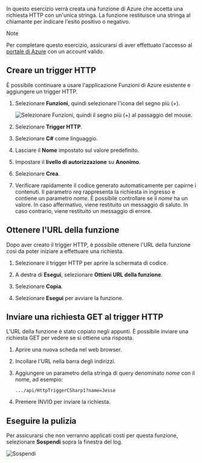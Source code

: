 In questo esercizio verrà creata una funzione di Azure che accetta una richiesta HTTP con un'unica stringa. La funzione restituisce una stringa al chiamante per indicare l'esito positivo o negativo.

> [!NOTE]
> Per completare questo esercizio, assicurarsi di aver effettuato l'accesso al [portale di Azure](https://portal.azure.com/) con un account valido.

## <a name="create-an-http-trigger"></a>Creare un trigger HTTP

È possibile continuare a usare l'applicazione Funzioni di Azure esistente e aggiungere un trigger HTTP.

1. Selezionare **Funzioni**, quindi selezionare l'icona del segno più (+).

    ![Selezionare Funzioni, quindi il segno più (+) al passaggio del mouse.](../media-drafts/4-hover-function.png)

1. Selezionare **Trigger HTTP**.

1. Selezionare **C#** come linguaggio. 

1. Lasciare il **Nome** impostato sul valore predefinito.

1. Impostare il **livello di autorizzazione** su **Anonimo**.

1. Selezionare **Crea**.

1. Verificare rapidamente il codice generato automaticamente per capirne i contenuti. Il parametro *req* rappresenta la richiesta in ingresso e contiene un parametro *nome*. È possibile controllare se il *nome* ha un valore. In caso affermativo, viene restituito un messaggio di saluto. In caso contrario, viene restituito un messaggio di errore.

## <a name="get-your-function-url"></a>Ottenere l'URL della funzione

Dopo aver creato il trigger HTTP, è possibile ottenere l'URL della funzione così da poter iniziare a effettuare una richiesta.

1. Selezionare il trigger HTTP per aprire la schermata di codice.

1. A destra di **Esegui**, selezionare **Ottieni URL della funzione**.

1. Selezionare **Copia**.

1. Selezionare **Esegui** per avviare la funzione.

## <a name="issue-a-get-request-to-your-http-trigger"></a>Inviare una richiesta GET al trigger HTTP

L'URL della funzione è stato copiato negli appunti. È possibile inviare una richiesta GET per vedere se si ottiene una risposta.

1. Aprire una nuova scheda nel web browser.

1. Incollare l'URL nella barra degli indirizzi.

1. Aggiungere un parametro della stringa di query denominato *nome* con il nome, ad esempio:

    ```
    .../api/HttpTriggerCSharp1?name=Jesse
    ```

1. Premere INVIO per inviare la richiesta.

## <a name="clean-up"></a>Eseguire la pulizia

Per assicurarsi che non verranno applicati costi per questa funzione, selezionare **Sospendi** sopra la finestra del log.

![Sospendi](../media-drafts/4-pause-timer.png)


